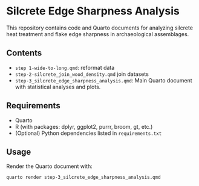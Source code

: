 # Silcrete Edge Sharpness Analysis

This repository contains code and Quarto documents for analyzing silcrete heat treatment and flake edge sharpness in archaeological assemblages.

## Contents
- `step 1-wide-to-long.qmd`: reformat data
-  `step-2-silcrete_join_wood_density.qmd` join datasets
- `step-3_silcrete_edge_sharpness_analysis.qmd`: Main Quarto document with statistical analyses and plots.

## Requirements
- Quarto
- R (with packages: dplyr, ggplot2, purrr, broom, gt, etc.)
- (Optional) Python dependencies listed in `requirements.txt`

## Usage
Render the Quarto document with:

```bash
quarto render step-3_silcrete_edge_sharpness_analysis.qmd
```
